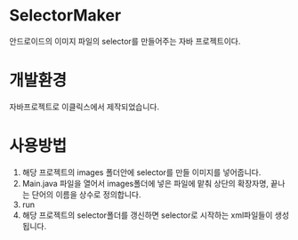 # SelectorMaker
안드로이드의 이미지 파일의 selector를 만들어주는 자바 프로젝트이다.

# 개발환경
자바프로젝트로 이클릭스에서 제작되었습니다.

# 사용방법
1. 해당 프로젝트의 images 폴더안에 selector를 만들 이미지를 넣어줍니다.
2. Main.java 파일을 열어서 images폴더에 넣은 파일에 맡춰 상단의 확장자명, 끝나는 단어의 이름을 상수로 정의합니다.
3. run
4. 해당 프로젝트의 selector폴더를 갱신하면 selector로 시작하는 xml파일들이 생성됩니다.
